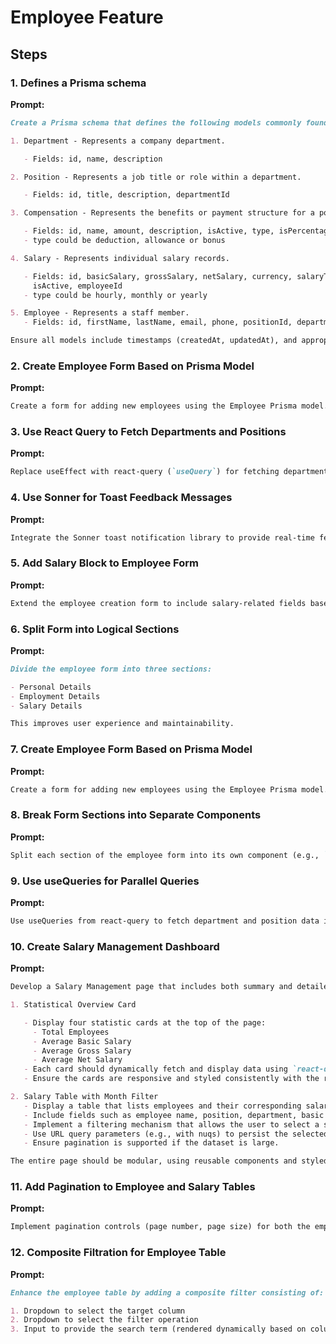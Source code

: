 # Employee Feature

## Steps

### 1. Defines a Prisma schema

**Prompt:**

```md
Create a Prisma schema that defines the following models commonly found in a Human Resources system:

1. Department - Represents a company department.

   - Fields: id, name, description

2. Position - Represents a job title or role within a department.

   - Fields: id, title, description, departmentId

3. Compensation - Represents the benefits or payment structure for a position.

   - Fields: id, name, amount, description, isActive, type, isPercentage, salaryId
   - type could be deduction, allowance or bonus

4. Salary - Represents individual salary records.

   - Fields: id, basicSalary, grossSalary, netSalary, currency, salaryType, effectiveDate, endDate,
     isActive, employeeId
   - type could be hourly, monthly or yearly

5. Employee - Represents a staff member.
   - Fields: id, firstName, lastName, email, phone, positionId, departmentId, hireDate, isActive

Ensure all models include timestamps (createdAt, updatedAt), and appropriate foreign key constraints and use cascading safe strategy for relational integrity. Use appropriate Prisma syntax for defining relations.
```

### 2. Create Employee Form Based on Prisma Model

**Prompt:**

```md
Create a form for adding new employees using the Employee Prisma model. Include fields such as first name, last name, email, position, department, and hire date. Ensure proper form validation using react-hook-form with zod.
```

### 3. Use React Query to Fetch Departments and Positions

**Prompt:**

```md
Replace useEffect with react-query (`useQuery`) for fetching department and position data. Implement loading and error handling states, and cache responses..
```

### 4. Use Sonner for Toast Feedback Messages

**Prompt:**

```md
Integrate the Sonner toast notification library to provide real-time feedback messages for success or error during form submission. Ensure consistent UX across form interactions.
```

### 5. Add Salary Block to Employee Form

**Prompt:**

```md
Extend the employee creation form to include salary-related fields based on the Salary Prisma model. Allow the admin to input amount, currency, and start date.
```

### 6. Split Form into Logical Sections

**Prompt:**

```md
Divide the employee form into three sections:

- Personal Details
- Employment Details
- Salary Details

This improves user experience and maintainability.
```

### 7. Create Employee Form Based on Prisma Model

**Prompt:**

```md
Create a form for adding new employees using the Employee Prisma model. Include fields such as first name, last name, email, position, department, and hire date. Ensure proper form validation using react-hook-form with zod.
```

### 8. Break Form Sections into Separate Components

**Prompt:**

```md
Split each section of the employee form into its own component (e.g., `personal-info-section.tsx`, `employment-details-section.tsx`, `salary-details-section.tsx`) to keep the main form component clean and modular.
```

### 9. Use useQueries for Parallel Queries

**Prompt:**

```md
Use useQueries from react-query to fetch department and position data in parallel rather than using two separate useQuery calls.
```

### 10. Create Salary Management Dashboard

**Prompt:**

```md
Develop a Salary Management page that includes both summary and detailed insights. Structure the page into two main sections:

1. Statistical Overview Card

   - Display four statistic cards at the top of the page:
     - Total Employees
     - Average Basic Salary
     - Average Gross Salary
     - Average Net Salary
   - Each card should dynamically fetch and display data using `react-query`.
   - Ensure the cards are responsive and styled consistently with the rest of the UI.

2. Salary Table with Month Filter
   - Display a table that lists employees and their corresponding salary details.
   - Include fields such as employee name, position, department, basic salary, compensation, gross salary, and net salary.
   - Implement a filtering mechanism that allows the user to select a specific month to filter the table data.
   - Use URL query parameters (e.g., with nuqs) to persist the selected month.
   - Ensure pagination is supported if the dataset is large.

The entire page should be modular, using reusable components and styled using your design system (e.g., Shadcn).
```

### 11. Add Pagination to Employee and Salary Tables

**Prompt:**

```md
Implement pagination controls (page number, page size) for both the employee and salary tables. Ensure backend API supports pagination parameters.
```

### 12. Composite Filtration for Employee Table

**Prompt:**

```md
Enhance the employee table by adding a composite filter consisting of:

1. Dropdown to select the target column
2. Dropdown to select the filter operation
3. Input to provide the search term (rendered dynamically based on column type)
```
